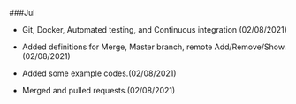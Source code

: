 ###Jui
* Git, Docker, Automated testing, and Continuous integration (02/08/2021)
* Added definitions for Merge, Master branch, remote Add/Remove/Show.(02/08/2021)
  
* Added some example codes.(02/08/2021)
* Merged and pulled requests.(02/08/2021)



